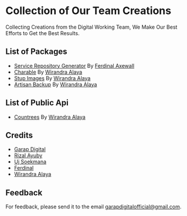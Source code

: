 # Collection of Our Team Creations
Collecting Creations from the Digital Working Team, We Make Our Best Efforts to Get the Best Results.

## List of Packages
- [Service Repository Generator](https://github.com/ferdinalaxewall/service-repository-generator) By [Ferdinal Axewall](https://github.com/ferdinalaxewall)
- [Charable](https://github.com/dayCod/laravel-charable) By [Wirandra Alaya](https://github.com/dayCod)
- [Stup Images](https://github.com/dayCod/laravel-stup-images) By [Wirandra Alaya](https://github.com/dayCod)
- [Artisan Backup](https://github.com/dayCod/laravel-artisan-backup) By [Wirandra Alaya](https://github.com/dayCod)

## List of Public Api
- [Countrees](https://github.com/dayCod/count-trees-api) By [Wirandra Alaya](https://github.com/dayCod)

## Credits
- [Garap Digital](https://github.com/GarapDigital)
- [Rizal Ayuby](https://github.com/Ayuby)
- [Uj Soekmana](https://github.com/ujnana)
- [Ferdinal](https://github.com/ferdinalaxewall)
- [Wirandra Alaya](https://github.com/dayCod)

## Feedback
For feedback, please send it to the email garapdigitalofficial@gmail.com.


